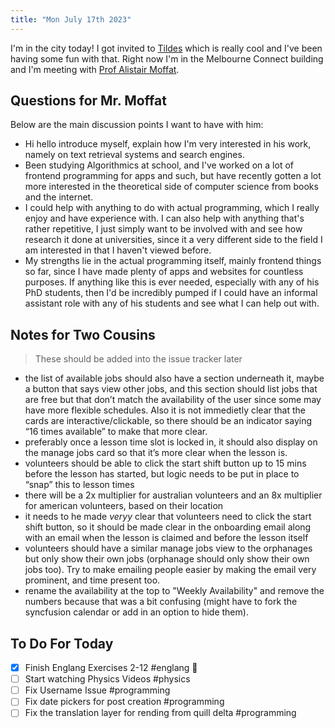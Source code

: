 ```yaml
---
title: "Mon July 17th 2023"
---
```


I'm in the city today! I got invited to [Tildes](https://tildes.net/) which is really cool and I've been having some fun with that. Right now I'm in the Melbourne Connect building and I'm meeting with [Prof Alistair Moffat](https://findanexpert.unimelb.edu.au/profile/13222-alistair-moffat). 

## Questions for Mr. Moffat
Below are the main discussion points I want to have with him:
- Hi hello introduce myself, explain how I'm very interested in his work, namely on text retrieval systems and search engines. 
- Been studying Algorithmics at school, and I've worked on a lot of frontend programming for apps and such, but have recently gotten a lot more interested in the theoretical side of computer science from books and the internet.
- I could help with anything to do with actual programming, which I really enjoy and have experience with. I can also help with anything that's rather repetitive, I just simply want to be involved with and see how research it done at universities, since it a very different side to the field I am interested in that I haven't viewed before.
- My strengths lie in the actual programming itself, mainly frontend things so far, since I have made plenty of apps and websites for countless purposes. If anything like this is ever needed, especially with any of his PhD students, then I'd be incredibly pumped if I could have an informal assistant role with any of his students and see what I can help out with.

## Notes for Two Cousins
> These should be added into the issue tracker later
- the list of available jobs should also have a section underneath it, maybe a button that says view other jobs, and this section should list jobs that are free but that don’t match the availability of the user since some may have more flexible schedules. Also it is not immedietly clear that the cards are interactive/clickable, so there should be an indicator saying “16 times available” to make that more clear.
- preferably once a lesson time slot is locked in, it should also display on the manage jobs card so that it’s more clear when the lesson is.
- volunteers should be able to click the start shift button up to 15 mins before the lesson has started, but logic needs to be put in place to “snap” this to lesson times
- there will be a 2x multiplier for australian volunteers and an 8x multiplier for american volunteers, based on their location
- it needs to he made *veryy* clear that volunteers need to click the start shift button, so it should be made clear in the onboarding email along with an email when the lesson is claimed and before the lesson itself
- volunteers should have a similar manage jobs view to the orphanages but only show their own jobs (orphanage should only show their own jobs too). Try to make emailing people easier by making the email very prominent, and time present too.
- rename the availability at the top to "Weekly Availability" and remove the numbers because that was a bit confusing (might have to fork the syncfusion calendar or add in an option to hide them).

## To Do For Today
- [x] Finish Englang Exercises 2-12 #englang 🔺
- [ ] Start watching Physics Videos #physics
- [ ] Fix Username Issue #programming 
- [ ] Fix date pickers for post creation #programming 
- [ ] Fix the translation layer for rending from quill delta #programming 